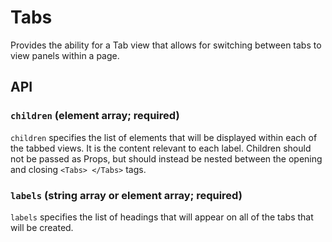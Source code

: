 # Tabs

Provides the ability for a Tab view that allows for switching between tabs to view panels within a page.

## API

### `children` (element array; required)
`children` specifies the list of elements that will be displayed within each of the tabbed views.  It is the content relevant to each label. Children should not be passed as Props, but should instead be nested between the opening and closing `<Tabs> </Tabs>` tags.

### `labels` (string array or element array; required)
`labels` specifies the list of headings that will appear on all of the tabs that will be created.
